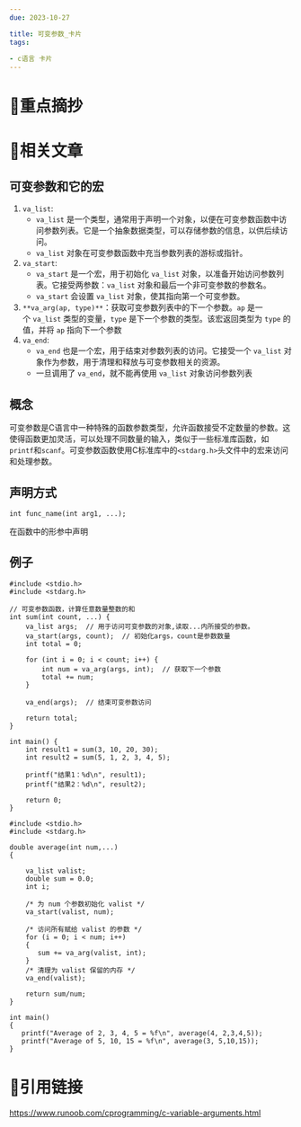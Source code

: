 ```yaml
---
due: 2023-10-27 

title: 可变参数_卡片
tags:
 
- c语言 卡片
---
```

# 🍎重点摘抄





# 📒相关文章
## 可变参数和它的宏
1. `va_list`:
    - `va_list` 是一个类型，通常用于声明一个对象，以便在可变参数函数中访问参数列表。它是一个抽象数据类型，可以存储参数的信息，以供后续访问。
    - `va_list` 对象在可变参数函数中充当参数列表的游标或指针。
1. `va_start`:
    - `va_start` 是一个宏，用于初始化 `va_list` 对象，以准备开始访问参数列表。它接受两参数：`va_list` 对象和最后一个非可变参数的参数名。
    - `va_start` 会设置 `va_list` 对象，使其指向第一个可变参数。
2. `**va_arg(ap, type)**`：获取可变参数列表中的下一个参数。`ap` 是一个 `va_list` 类型的变量，`type` 是下一个参数的类型。该宏返回类型为 `type` 的值，并将 `ap` 指向下一个参数
3. `va_end`:
    - `va_end` 也是一个宏，用于结束对参数列表的访问。它接受一个 `va_list` 对象作为参数，用于清理和释放与可变参数相关的资源。
    - 一旦调用了 `va_end`，就不能再使用 `va_list` 对象访问参数列表

## 概念
可变参数是C语言中一种特殊的函数参数类型，允许函数接受不定数量的参数。这使得函数更加灵活，可以处理不同数量的输入，类似于一些标准库函数，如`printf`和`scanf`。可变参数函数使用C标准库中的`<stdarg.h>`头文件中的宏来访问和处理参数。
## 声明方式
```
int func_name(int arg1, ...);
```
在函数中的形参中声明

## 例子
```
#include <stdio.h>
#include <stdarg.h>

// 可变参数函数，计算任意数量整数的和
int sum(int count, ...) {
    va_list args;  // 用于访问可变参数的对象,读取...内所接受的参数。
    va_start(args, count);  // 初始化args，count是参数数量
    int total = 0;

    for (int i = 0; i < count; i++) {
        int num = va_arg(args, int);  // 获取下一个参数
        total += num;
    }

    va_end(args);  // 结束可变参数访问

    return total;
}

int main() {
    int result1 = sum(3, 10, 20, 30);
    int result2 = sum(5, 1, 2, 3, 4, 5);

    printf("结果1：%d\n", result1);
    printf("结果2：%d\n", result2);

    return 0;
}

```

```
#include <stdio.h>
#include <stdarg.h>
 
double average(int num,...)
{
 
    va_list valist;
    double sum = 0.0;
    int i;
 
    /* 为 num 个参数初始化 valist */
    va_start(valist, num);
 
    /* 访问所有赋给 valist 的参数 */
    for (i = 0; i < num; i++)
    {
       sum += va_arg(valist, int);
    }
    /* 清理为 valist 保留的内存 */
    va_end(valist);
 
    return sum/num;
}
 
int main()
{
   printf("Average of 2, 3, 4, 5 = %f\n", average(4, 2,3,4,5));
   printf("Average of 5, 10, 15 = %f\n", average(3, 5,10,15));
}
```
# 🍏引用链接
https://www.runoob.com/cprogramming/c-variable-arguments.html
